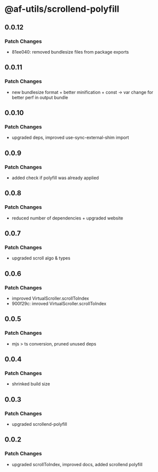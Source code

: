 # @af-utils/scrollend-polyfill

## 0.0.12

### Patch Changes

- 81ee040: removed bundlesize files from package exports

## 0.0.11

### Patch Changes

- new bundlesize format + better minification + const -> var change for better perf in output bundle

## 0.0.10

### Patch Changes

- upgraded deps, improved use-sync-external-shim import

## 0.0.9

### Patch Changes

- added check if polyfill was already applied

## 0.0.8

### Patch Changes

- reduced number of dependencies + upgraded website

## 0.0.7

### Patch Changes

- upgraded scroll algo & types

## 0.0.6

### Patch Changes

- improved VirtualScroller.scrollToIndex
- 900f29c: imroved VirtualScroller.scrollToIndex

## 0.0.5

### Patch Changes

- mjs > ts conversion, pruned unused deps

## 0.0.4

### Patch Changes

- shrinked build size

## 0.0.3

### Patch Changes

- upgraded scrollend-polyfill

## 0.0.2

### Patch Changes

- upgraded scrollToIndex, improved docs, added scrollend polyfill
